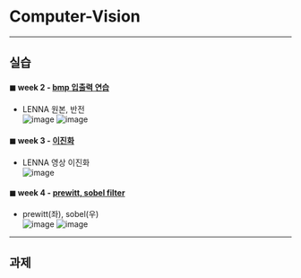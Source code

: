 # Computer-Vision
---
## 실습
#### ◼ week 2 - [bmp 입출력 연습](https://github.com/minji-o-j/Computer-Vision/tree/master/practice/week2_bmp%EC%9E%85%EC%B6%9C%EB%A0%A5)
- LENNA 원본, 반전  
![image](https://user-images.githubusercontent.com/45448731/91129623-4a7fa500-e6e5-11ea-83e8-209ba9a7280e.png)   ![image](https://user-images.githubusercontent.com/45448731/91129641-510e1c80-e6e5-11ea-8e95-45b8709102e3.png)

#### ◼ week 3 - [이진화](https://github.com/minji-o-j/Computer-Vision/tree/master/practice/week3_%EA%B3%BC%EC%A0%9C%2B%EC%8B%A4%EC%8A%B5)  
- LENNA 영상 이진화  
![image](https://user-images.githubusercontent.com/45448731/91129990-de517100-e6e5-11ea-82bf-6c4fd37f8478.png)
 
#### ◼ week 4 - [prewitt, sobel filter](https://github.com/minji-o-j/Computer-Vision/tree/master/practice/week4_%EC%BD%94%EB%94%A9%20%EC%8B%A4%EC%8A%B5)
- prewitt(좌), sobel(우)  
![image](https://user-images.githubusercontent.com/45448731/91130761-1efdba00-e6e7-11ea-85c6-765af1cbcc1b.png)  ![image](https://user-images.githubusercontent.com/45448731/91130770-245b0480-e6e7-11ea-93c3-90bf5ec31b40.png)
---
## 과제
